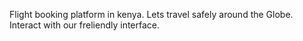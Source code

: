 Flight booking platform in kenya.
Lets travel safely around the Globe.
Interact with our freliendly interface. 